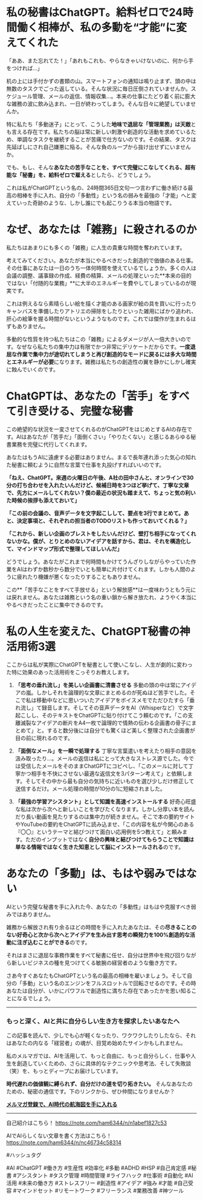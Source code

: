 
# 私の秘書はChatGPT。給料ゼロで24時間働く相棒が、私の多動を“才能”に変えてくれた

「ああ、また忘れてた！」「あれもこれも、やらなきゃいけないのに、何から手をつければ…」

机の上には手付かずの書類の山。スマートフォンの通知は鳴り止まず、頭の中は無数のタスクでごった返している。そんな状況に毎日圧倒されていませんか。スケジュール管理、メールの返信、情報収集…。本来の仕事にたどり着く前に膨大な雑務の波に飲み込まれ、一日が終わってしまう。そんな日々に絶望していませんか。

特に私たち「多動迷子」にとって、こうした**地味で退屈な「管理業務」は天敵**とも言える存在です。私たちの脳は常に新しい刺激や創造的な活動を求めているため、単調なタスクを継続することが苦痛で仕方ないのです。その結果、タスクは先延ばしにされ自己嫌悪に陥る。そんな負のループから抜け出せずにいませんか。

でも、もし、そんな**あなたの苦手なことを、すべて完璧にこなしてくれる、超有能な「秘書」を、給料ゼロで雇える**としたら、どうでしょう。

これは私がChatGPTという名の、24時間365日文句一つ言わずに働き続ける最高の相棒を手に入れ、自分の「多動性」という名の弱みを最強の「才能」へと変えていった奇跡のような、しかし誰にでも起こりうる本当の物語です。

# なぜ、あなたは「雑務」に殺されるのか

私たちはあまりにも多くの「雑務」に人生の貴重な時間を奪われています。

考えてみてください。あなたが本当にやるべきだった創造的で価値のある仕事。その仕事にあなたは一日のうち一体何時間を使えているでしょうか。多くの人は会議の調整、議事録の作成、経費の精算、メールの処理といった**本来の目的ではない「付随的な業務」**に大半のエネルギーを費やしてしまっているのが現実です。

これは例えるなら素晴らしい絵を描く才能のある画家が絵の具を買いに行ったりキャンバスを準備したりアトリエの掃除をしたりといった雑用にばかり追われ、肝心の絵筆を握る時間がないというようなものです。これでは傑作が生まれるはずもありません。

多動的な性質を持つ私たちはこの「雑務」によるダメージが人一倍大きいのです。なぜなら私たちの集中力は有限でかつ非常にデリケートだからです。**一度退屈な作業で集中力が途切れてしまうと再び創造的なモードに戻るには多大な時間とエネルギーが必要**になります。雑務は私たちの創造性の翼を静かにしかし確実に蝕んでいくのです。

# ChatGPTは、あなたの「苦手」をすべて引き受ける、完璧な秘書

この絶望的な状況を一変させてくれるのがChatGPTをはじめとするAIの存在です。AIはあなたが「苦手だ」「面倒くさい」「やりたくない」と感じるあらゆる秘書業務を完璧に代行してくれます。

あなたはもうAIに遠慮する必要はありません。まるで長年連れ添った気心の知れた秘書に頼むように自然な言葉で仕事を丸投げすればいいのです。

**「ねえ、ChatGPT。来週の火曜日の午後、A社の田中さんと、オンラインで30分の打ち合わせを入れたいんだけど、候補日時を3つほど挙げて、丁寧な文章で、先方にメールしてくれない？僕の最近の状況も踏まえて、ちょっと気の利いた時候の挨拶も添えておいて」**

**「この前の会議の、音声データを文字起こしして、要点を3行でまとめて。あと、決定事項と、それぞれの担当者のTODOリストも作っておいてくれる？」**

**「これから、新しい企画のブレストをしたいんだけど、壁打ち相手になってくれないかな。僕が、とりとめのないアイデアを話すから、君は、それを構造化して、マインドマップ形式で整理してほしいんだ」**

どうでしょう。あなたがこれまで何時間もかけてうんざりしながらやっていた作業をAIはわずか数秒から数分でいとも簡単に片付けてくれます。しかも人間のように疲れたり機嫌が悪くなったりすることもありません。

この**「苦手なことをすべて手放せる」という解放感**は一度味わうともう元には戻れません。あなたは雑務という名の重い鎖から解き放たれ、ようやく本当にやるべきだったことに集中できるのです。

# 私の人生を変えた、ChatGPT秘書の神活用術3選

ここからは私が実際にChatGPTを秘書として使いこなし、人生が劇的に変わった特に効果のあった活用術をこっそりお教えします。

1.  **「思考の垂れ流し」を美しい企画書に清書させる**
    多動の頭の中は常にアイデアの嵐。しかしそれを論理的な文章にまとめるのが死ぬほど苦手でした。そこで私は移動中などに思いついたアイデアをボイスメモでただひたすら「垂れ流し」て録音します。そしてその音声データをAI（Whisperなど）で文字起こしし、そのテキストをChatGPTに貼り付けてこう頼むのです。「この支離滅裂なアイデアの断片をA4一枚で論理的で情熱の伝わる企画書の骨子にまとめて」と。すると数分後には自分でも驚くほど美しく整理された企画書が目の前に現れるのです。

2.  **「面倒なメール」を一瞬で処理する**
    丁寧な言葉遣いを考えたり相手の意図を汲み取ったり…。メールの返信は私にとって大きなストレス源でした。今では受信したメールをそのままChatGPTにコピペし、「このメールに対して丁寧かつ相手を不快にさせない最適な返信文を3パターン考えて」と依頼します。そしてその中から最も自分の気持ちに近いものを選び少しだけ修正して送信するだけ。メール処理の時間が10分の1に短縮されました。

3.  **「最強の学習アシスタント」として知識を高速インストールする**
    好奇心旺盛な私は次から次へと新しいことを学びたくなります。しかし分厚い本を読んだり長い動画を見たりするのは集中力が続きません。そこで本の要約サイトやYouTubeの要約をChatGPTに読み込ませ、「この内容を私が今関心のある『〇〇』というテーマと結びつけて面白い応用例を5つ教えて」と頼みます。ただのインプットではなく**自分の興味と結びつけてもらうことで知識は単なる情報ではなく生きた知恵として脳にインストールされる**のです。

# あなたの「多動」は、もはや弱みではない

AIという完璧な秘書を手に入れた今、あなたの「多動性」はもはや克服すべき弱みではありません。

雑務から解放され有り余るほどの時間を手に入れたあなたは、その**尽きることのない好奇心と次から次へとアイデアを生み出す思考の瞬発力を100%創造的な活動に注ぎ込むことができる**のです。

それはまさに退屈な事務作業をすべて秘書に任せ、自分は世界中を飛び回りながら新しいビジネスの種を見つけてくる敏腕の経営者のような働き方です。

さあ今すぐあなたもChatGPTという名の最高の相棒を雇いましょう。そして自分の「多動」という名のエンジンをフルスロットルで回転させるのです。その時あなたは自分が、いかにパワフルで創造性に満ちた存在であったかを思い知ることになるでしょう。

---

### もっと深く、AIと共に自分らしい生き方を探求したいあなたへ

この記事を読んで、少しでも心が軽くなったり、ワクワクしたりしたなら、それはあなたの内なる「経営者」の魂が、目覚め始めたサインかもしれません。

私のメルマガでは、AIを活用して、もっと自由に、もっと自分らしく、仕事や人生を創造していくための、さらに具体的なテクニックや思考法、そして失敗談（笑）を、もっとディープにお届けしています。

**時代遅れの価値観に縛られず、自分だけの道を切り拓きたい。** そんなあなたのための、秘密の通信です。下のリンクから、ぜひ仲間になりませんか？

**[メルマガ登録で、AI時代の航海図を手に入れる](https://pessham.com/)**

---

自己紹介はこちら！
https://note.com/ham6344/n/n1abef1827c53

AIでAIらしくない文章を書く方法はこちら！
https://note.com/ham6344/n/nc46734c58314

#ハッシュタグ

#AI #ChatGPT #働き方 #生産性 #効率化 #多動 #ADHD #HSP #自己肯定感 #秘書 #アシスタント #タスク管理 #時間管理 #ライフハック #仕事術 #自動化 #AI活用 #未来の働き方 #ストレスフリー #創造性 #アイデア #強み #才能 #自己受容 #マインドセット #リモートワーク #フリーランス #業務改善 #神ツール

